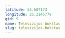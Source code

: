 ```yaml
---
latitude: 54.687173
longitude: 25.2145779
gid: 9
name: Televizijos bokštas
slug: televizijos-bokstas
---
```


